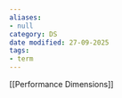 ```yaml
---
aliases:
- null
category: DS
date modified: 27-09-2025
tags:
- term
---
```

[[Performance Dimensions]]

